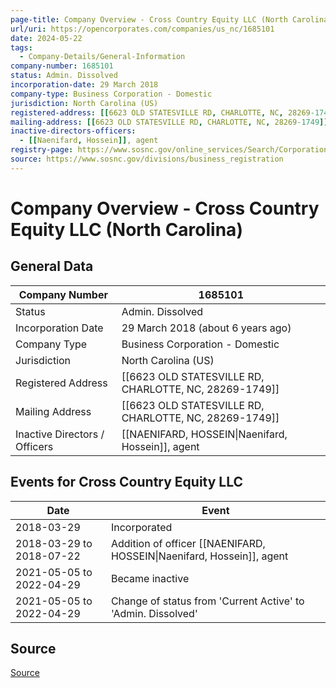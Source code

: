 ```yaml
---
page-title: Company Overview - Cross Country Equity LLC (North Carolina)
url/uri: https://opencorporates.com/companies/us_nc/1685101
date: 2024-05-22
tags:
  - Company-Details/General-Information
company-number: 1685101
status: Admin. Dissolved
incorporation-date: 29 March 2018
company-type: Business Corporation - Domestic
jurisdiction: North Carolina (US)
registered-address: [[6623 OLD STATESVILLE RD, CHARLOTTE, NC, 28269-1749]]
mailing-address: [[6623 OLD STATESVILLE RD, CHARLOTTE, NC, 28269-1749]]
inactive-directors-officers:
  - [[Naenifard, Hossein]], agent
registry-page: https://www.sosnc.gov/online_services/Search/Corporation
source: https://www.sosnc.gov/divisions/business_registration
---
```


# Company Overview - Cross Country Equity LLC (North Carolina)

## General Data

| Company Number        | 1685101                                    |
|-----------------------|--------------------------------------------|
| Status                | Admin. Dissolved                           |
| Incorporation Date    | 29 March 2018 (about 6 years ago)          |
| Company Type          | Business Corporation - Domestic            |
| Jurisdiction          | North Carolina (US)                        |
| Registered Address    | [[6623 OLD STATESVILLE RD, CHARLOTTE, NC, 28269-1749]] |
| Mailing Address       | [[6623 OLD STATESVILLE RD, CHARLOTTE, NC, 28269-1749]] |
| Inactive Directors / Officers  | [[NAENIFARD, HOSSEIN\|Naenifard, Hossein]], agent       |

## Events for Cross Country Equity LLC

| Date          | Event                                                        |
|---------------|--------------------------------------------------------------|
| 2018-03-29    | Incorporated                                                 |
| 2018-03-29 to 2018-07-22 | Addition of officer [[NAENIFARD, HOSSEIN\|Naenifard, Hossein]], agent     |
| 2021-05-05 to 2022-04-29 | Became inactive                                   |
| 2021-05-05 to 2022-04-29 | Change of status from 'Current Active' to 'Admin. Dissolved' |

## Source

[Source](https://www.sosnc.gov/divisions/business_registration)